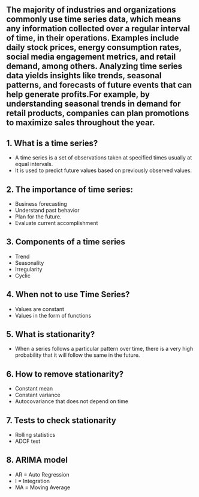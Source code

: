 ## The majority of industries and organizations commonly use time series data, which means any information collected over a regular interval of time, in their operations. Examples include daily stock prices, energy consumption rates, social media engagement metrics, and retail demand, among others. Analyzing time series data yields insights like trends, seasonal patterns, and forecasts of future events that can help generate profits.For example, by understanding seasonal trends in demand for retail products, companies can plan promotions to maximize sales throughout the year.

## 1. **What is a time series?**

 * A time series is a set of observations taken at specified times usually at equal intervals.
 * It is used to predict future values based on previously observed values.

## 2. The importance of time series:

  * Business forecasting
  * Understand past behavior
  * Plan for the future.
  * Evaluate current accomplishment

## 3. Components of a time series

  * Trend
  * Seasonality
  * Irregularity
  * Cyclic

## 4. When not to use Time Series?

  * Values are constant
  * Values in the form of functions

## 5. What is stationarity?

  * When a series follows a particular pattern over time, there is a very high probability that it will follow the same in the future.

## 6. How to remove stationarity?

  * Constant mean
  * Constant variance
  * Autocovariance that does not depend on time

## 7. Tests to check stationarity

  * Rolling statistics
  * ADCF test

## 8. ARIMA model

  * AR = Auto Regression
  * I = Integration
  * MA = Moving Average
